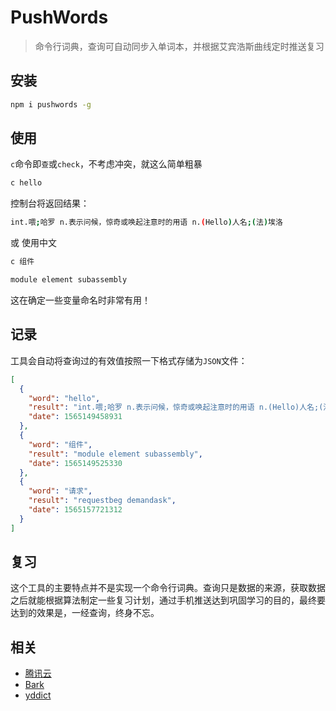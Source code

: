 # PushWords

> 命令行词典，查询可自动同步入单词本，并根据艾宾浩斯曲线定时推送复习

## 安装

```bash
npm i pushwords -g
```

## 使用

`c`命令即`查`或`check`，不考虑冲突，就这么简单粗暴

```bash
c hello
```

控制台将返回结果：

```bash
int.喂;哈罗 n.表示问候，惊奇或唤起注意时的用语 n.(Hello)人名;(法)埃洛
```

或 使用中文

```bash
c 组件
```

```bash
module element subassembly
```

这在确定一些变量命名时非常有用！

## 记录

工具会自动将查询过的有效值按照一下格式存储为`JSON`文件：

```json
[
  {
    "word": "hello",
    "result": "int.喂;哈罗 n.表示问候，惊奇或唤起注意时的用语 n.(Hello)人名;(法)埃洛 ",
    "date": 1565149458931
  },
  {
    "word": "组件",
    "result": "module element subassembly",
    "date": 1565149525330
  },
  {
    "word": "请求",
    "result": "requestbeg demandask",
    "date": 1565157721312
  }
]
```

## 复习

这个工具的主要特点并不是实现一个命令行词典。查询只是数据的来源，获取数据之后就能根据算法制定一些复习计划，通过手机推送达到巩固学习的目的，最终要达到的效果是，一经查询，终身不忘。

## 相关

* [腾讯云](https://cloud.tencent.com)
* [Bark](https://github.com/Finb/Bark)
* [yddict](https://github.com/kenshinji/yddict)
